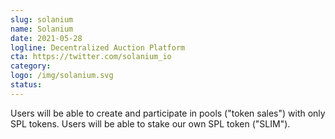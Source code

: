 ```yaml
---
slug: solanium
name: Solanium
date: 2021-05-28
logline: Decentralized Auction Platform
cta: https://twitter.com/solanium_io
category:
logo: /img/solanium.svg
status:
---
```


Users will be able to create and participate in pools ("token sales") with only SPL tokens. Users will be able to stake our own SPL token ("SLIM").
